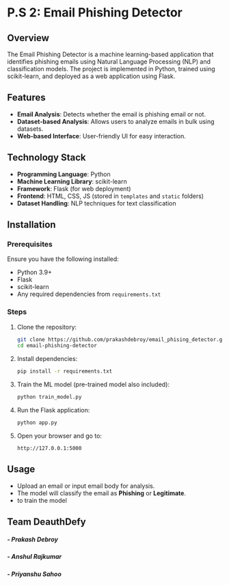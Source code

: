 # P.S 2: Email Phishing Detector

## Overview
The Email Phishing Detector is a machine learning-based application that identifies phishing emails using Natural Language Processing (NLP) and classification models. The project is implemented in Python, trained using scikit-learn, and deployed as a web application using Flask.

## Features
- **Email Analysis**: Detects whether the email is phishing email or not.
- **Dataset-based Analysis**: Allows users to analyze emails in bulk using datasets.
- **Web-based Interface**: User-friendly UI for easy interaction.

## Technology Stack
- **Programming Language**: Python
- **Machine Learning Library**: scikit-learn
- **Framework**: Flask (for web deployment)
- **Frontend**: HTML, CSS, JS (stored in `templates` and `static` folders)
- **Dataset Handling**: NLP techniques for text classification

## Installation
### Prerequisites
Ensure you have the following installed:
- Python 3.9+
- Flask
- scikit-learn
- Any required dependencies from `requirements.txt`

### Steps
1. Clone the repository:
   ```sh
   git clone https://github.com/prakashdebroy/email_phising_detector.git
   cd email-phishing-detector
   ```
2. Install dependencies:
   ```sh
   pip install -r requirements.txt
   ```

3. Train the ML model (pre-trained model also included):
   ```sh
   python train_model.py
   ```
4. Run the Flask application:
   ```sh
   python app.py
   ```
6. Open your browser and go to:
   ```
   http://127.0.0.1:5000
   ```

## Usage
- Upload an email or input email body for analysis.
- The model will classify the email as **Phishing** or **Legitimate**.
- to train the model 

## Team DeauthDefy
##### - Prakash Debroy
##### - Anshul Rajkumar
##### - Priyanshu Sahoo